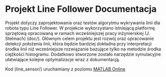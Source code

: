 # Projekt Line Follower Documentacja

Projekt dotyczy zaprojektowania oraz testów algorytmu wykrywania linii dla robota typu Line Follower. W projekcie wykorzystano istniejącą platformę sprzętową opracowaną w ramach wcześniejszej pracy inżynierskiej (J. Stelmach) (doc/). Głównym celem projektu jest rozwój oraz opracowanie detekcji położenia linii, która będzie bardziej dokładna przy interpretacji środka linii niż wcześniejsze rozwiązanie bazujące tylko na metodzie środka ciężkości histogramu. Dodatkowo stworzone zostało narzędzie symulacyjne ułatwiające kolejne optymalizacje wraz z dokumentacją.

Kod (line_sensor/) uruchamiany z poziomu [MATLAB Online](https://matlab.mathworks.com/)


